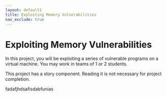 ```yaml
---
layout: default1
title: Exploiting Memory Vulnerabilities
nav_exclude: true
---
```


# Exploiting Memory Vulnerabilities

In this project, you will be exploiting a series of vulnerable programs
on a virtual machine. You may work in teams of 1 or 2 students.

This project has a story
component. Reading it is not
necessary for project completion.

fadafjhdsafisdabfunias